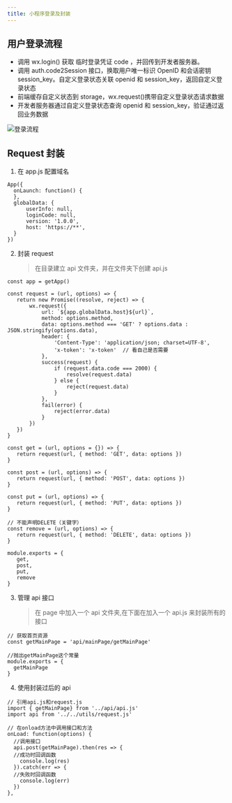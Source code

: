 ```yaml
---
title: 小程序登录及封装
---
```


## 用户登录流程

- 调用 wx.login() 获取 临时登录凭证 code ，并回传到开发者服务器。
- 调用 auth.code2Session 接口，换取用户唯一标识 OpenID 和会话密钥 session_key。自定义登录状态关联 openid 和 session_key，返回自定义登录状态
- 前端缓存自定义状态到 storage，wx.request()携带自定义登录状态请求数据
- 开发者服务器通过自定义登录状态查询 openid 和 session_key，验证通过返回业务数据

![登录流程](https://i.imgur.com/qoCwg3W.jpg)

## Request 封装

1. 在 app.js 配置域名

```
App({
  onLaunch: function() {
  },
  globalData: {
      userInfo: null,
      loginCode: null,
      version: '1.0.0',
      host: 'https://**',
  }
})
```

2. 封装 request
   > 在目录建立 api 文件夹，并在文件夹下创建 api.js

```
const app = getApp()

const request = (url, options) => {
   return new Promise((resolve, reject) => {
       wx.request({
           url: `${app.globalData.host}${url}`,
           method: options.method,
           data: options.method === 'GET' ? options.data : JSON.stringify(options.data),
           header: {
               'Content-Type': 'application/json; charset=UTF-8',
               'x-token': 'x-token'  // 看自己是否需要
           },
           success(request) {
               if (request.data.code === 2000) {
                   resolve(request.data)
               } else {
                   reject(request.data)
               }
           },
           fail(error) {
               reject(error.data)
           }
       })
   })
}

const get = (url, options = {}) => {
   return request(url, { method: 'GET', data: options })
}

const post = (url, options) => {
   return request(url, { method: 'POST', data: options })
}

const put = (url, options) => {
   return request(url, { method: 'PUT', data: options })
}

// 不能声明DELETE（关键字）
const remove = (url, options) => {
   return request(url, { method: 'DELETE', data: options })
}

module.exports = {
   get,
   post,
   put,
   remove
}
```

3. 管理 api 接口
   > 在 page 中加入一个 api 文件夹,在下面在加入一个 api.js 来封装所有的接口

```
// 获取首页资源
const getMainPage = 'api/mainPage/getMainPage'

//抛出getMainPage这个常量
module.exports = {
  getMainPage
}
```

4. 使用封装过后的 api

```
// 引用api.js和request.js
import { getMainPage} from '../api/api.js'
import api from '../../utils/request.js'

// 在onload方法中调用接口和方法
onLoad: function(options) {
  //调用接口
  api.post(getMainPage).then(res => {
  //成功时回调函数
    console.log(res)
  }).catch(err => {
  //失败时回调函数
    console.log(err)
  })
},

```
